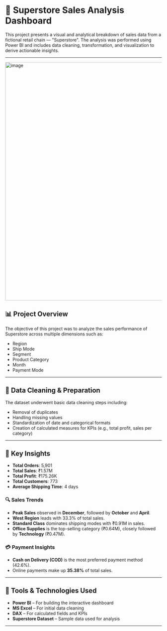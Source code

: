 # 🛒 Superstore Sales Analysis Dashboard

This project presents a visual and analytical breakdown of sales data from a fictional retail chain — "Superstore". The analysis was performed using Power BI and includes data cleaning, transformation, and visualization to derive actionable insights.

---
<img width="1377" height="765" alt="image" src="https://github.com/user-attachments/assets/8177336d-2e46-4112-9a6d-d5e5a1592ef0" />


## 📊 Project Overview

The objective of this project was to analyze the sales performance of Superstore across multiple dimensions such as:

- Region
- Ship Mode
- Segment
- Product Category
- Month
- Payment Mode

---

## 🧹 Data Cleaning & Preparation

The dataset underwent basic data cleaning steps including:

- Removal of duplicates
- Handling missing values
- Standardization of date and categorical formats
- Creation of calculated measures for KPIs (e.g., total profit, sales per category)

---

## 🧠 Key Insights

- **Total Orders**: 5,901  
- **Total Sales**: ₹1.57M  
- **Total Profit**: ₹175.26K  
- **Total Customers**: 773  
- **Average Shipping Time**: 4 days  

### 🔍 Sales Trends
- **Peak Sales** observed in **December**, followed by **October** and **April**.
- **West Region** leads with 33.3% of total sales.
- **Standard Class** dominates shipping modes with ₹0.91M in sales.
- **Office Supplies** is the top-selling category (₹0.64M), closely followed by **Technology** (₹0.47M).

### 💳 Payment Insights
- **Cash on Delivery (COD)** is the most preferred payment method (42.6%).
- Online payments make up **35.38%** of total sales.

---

## 🧰 Tools & Technologies Used

- **Power BI** – For building the interactive dashboard
- **MS Excel** – For initial data cleaning
- **DAX** – For calculated fields and KPIs
- **Superstore Dataset** – Sample data used for analysis

---



